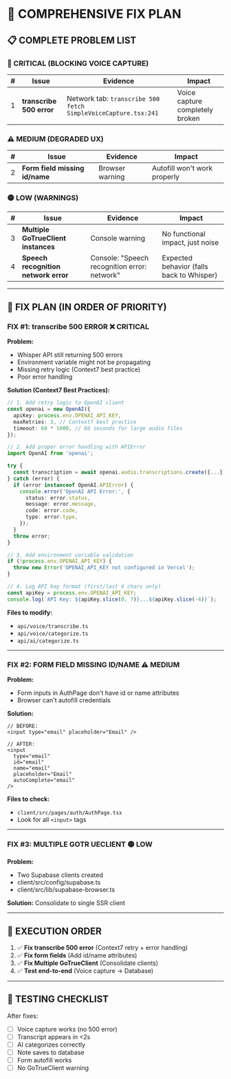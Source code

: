 # 🔧 COMPREHENSIVE FIX PLAN

## 📋 COMPLETE PROBLEM LIST

### 🔴 CRITICAL (BLOCKING VOICE CAPTURE)
| # | Issue | Evidence | Impact |
|---|-------|----------|--------|
| 1 | **transcribe 500 error** | Network tab: `transcribe 500 fetch SimpleVoiceCapture.tsx:241` | Voice capture completely broken |

### ⚠️ MEDIUM (DEGRADED UX)
| # | Issue | Evidence | Impact |
|---|-------|----------|--------|
| 2 | **Form field missing id/name** | Browser warning | Autofill won't work properly |

### 🟡 LOW (WARNINGS)
| # | Issue | Evidence | Impact |
|---|-------|----------|--------|
| 3 | **Multiple GoTrueClient instances** | Console warning | No functional impact, just noise |
| 4 | **Speech recognition network error** | Console: "Speech recognition error: network" | Expected behavior (falls back to Whisper) |

---

## 🎯 FIX PLAN (IN ORDER OF PRIORITY)

### **FIX #1: transcribe 500 ERROR** ❌ CRITICAL

**Problem:**
- Whisper API still returning 500 errors
- Environment variable might not be propagating
- Missing retry logic (Context7 best practice)
- Poor error handling

**Solution (Context7 Best Practices):**

```typescript
// 1. Add retry logic to OpenAI client
const openai = new OpenAI({
  apiKey: process.env.OPENAI_API_KEY,
  maxRetries: 3, // Context7 best practice
  timeout: 60 * 1000, // 60 seconds for large audio files
});

// 2. Add proper error handling with APIError
import OpenAI from 'openai';

try {
  const transcription = await openai.audio.transcriptions.create({...});
} catch (error) {
  if (error instanceof OpenAI.APIError) {
    console.error('OpenAI API Error:', {
      status: error.status,
      message: error.message,
      code: error.code,
      type: error.type,
    });
  }
  throw error;
}

// 3. Add environment variable validation
if (!process.env.OPENAI_API_KEY) {
  throw new Error('OPENAI_API_KEY not configured in Vercel');
}

// 4. Log API key format (first/last 4 chars only)
const apiKey = process.env.OPENAI_API_KEY;
console.log(`API Key: ${apiKey.slice(0, 7)}...${apiKey.slice(-4)}`);
```

**Files to modify:**
- `api/voice/transcribe.ts`
- `api/voice/categorize.ts`
- `api/ai/categorize.ts`

---

### **FIX #2: FORM FIELD MISSING ID/NAME** ⚠️ MEDIUM

**Problem:**
- Form inputs in AuthPage don't have id or name attributes
- Browser can't autofill credentials

**Solution:**
```tsx
// BEFORE:
<input type="email" placeholder="Email" />

// AFTER:
<input
  type="email"
  id="email"
  name="email"
  placeholder="Email"
  autoComplete="email"
/>
```

**Files to check:**
- `client/src/pages/auth/AuthPage.tsx`
- Look for all `<input>` tags

---

### **FIX #3: MULTIPLE GOTR UECLIENT** 🟡 LOW

**Problem:**
- Two Supabase clients created
- client/src/config/supabase.ts
- client/src/lib/supabase-browser.ts

**Solution:**
Consolidate to single SSR client

---

## 📝 EXECUTION ORDER

1. ✅ **Fix transcribe 500 error** (Context7 retry + error handling)
2. ✅ **Fix form fields** (Add id/name attributes)
3. ✅ **Fix Multiple GoTrueClient** (Consolidate clients)
4. ✅ **Test end-to-end** (Voice capture → Database)

---

## 🧪 TESTING CHECKLIST

After fixes:
- [ ] Voice capture works (no 500 error)
- [ ] Transcript appears in <2s
- [ ] AI categorizes correctly
- [ ] Note saves to database
- [ ] Form autofill works
- [ ] No GoTrueClient warning
